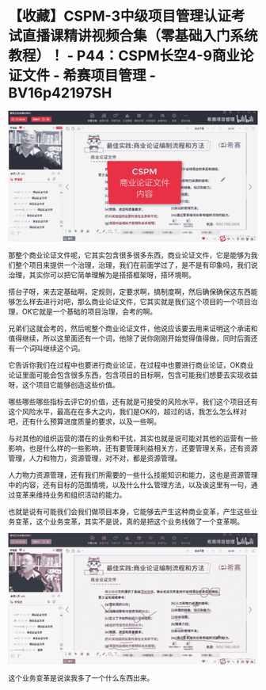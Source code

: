 # 【收藏】CSPM-3中级项目管理认证考试直播课精讲视频合集（零基础入门系统教程）！ - P44：CSPM长空4-9商业论证文件 - 希赛项目管理 - BV16p42197SH

![](img/b1a73460f787f75a70c8db6068d91c20_0.png)

那整个商业论证文件呢，它其实包含很多很多东西，商业论证文件，它是能够为我们整个项目来提供一个治理，治理，我们在前面学过了，是不是有印象吗，我们说治理，其实你可以把它简单理解为是搭搭框架呀，搭环境啊。

搭台子呀，来去定基础啊，定规则，定要求啊，搞制度啊，然后确保确保这东西能够怎么样去进行对吧，那么商业论证文件，它其实就是我们这个项目的一个项目治理，OK它就是一个基础的项目治理，会考的啊。

兄弟们这就会考的，然后呢整个商业论证文件，他说应该要去用来证明这个承诺和值得继续，所以这里面还有一个词，他除了说你刚刚开始觉得值得做，同时后面还有一个词叫继续这个词。

它告诉你我们在过程中也要进行商业论证，在过程中也要进行商业论证，OK商业论证里面可能会包含很多东西，包含项目的目标啊，包含可能我们想要去实现收益呀，这个项目它能够创造这些价值。

哪些哪些哪些指标去评它的价值，还有就是可接受的风险水平，我们这个项目还有这个风险水平，最高在在多大之内，我们是OK的，超过的话，我怎么怎么样对吧，还有什么预算进度质量的要求，以及一些啊。

与对其他的组织运营的潜在的业务和干扰，其实也就是说可能对其他的运营有一些影响，也是什么样的一些影响，还有要管理利益相关方，还要管理关系，还有资源管理，人力和物力，资源管理，对不对，都是资源管理。

人力物力资源管理，还有我们所需要的一些什么技能知识和能力，这也是资源管理中的内容，还有目标的范围情境，以及什么什么管理方法，以及诶这里有一句，通过变革来维持业务和组织活动的能力。

也就是说有可能我们会我们做项目本身，它能够去产生这种商业变革，产生这些业务变革，这个业务变革，其实不是说，真的是把这个业务线做了一个变革啊。



![](img/b1a73460f787f75a70c8db6068d91c20_2.png)

这个业务变革是说诶我多了一个什么东西出来。